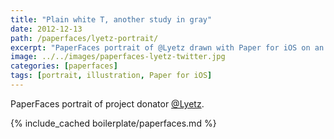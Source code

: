 ```yaml
---
title: "Plain white T, another study in gray"
date: 2012-12-13
path: /paperfaces/lyetz-portrait/
excerpt: "PaperFaces portrait of @Lyetz drawn with Paper for iOS on an iPad."
image: ../../images/paperfaces-lyetz-twitter.jpg
categories: [paperfaces]
tags: [portrait, illustration, Paper for iOS]
---
```


PaperFaces portrait of project donator [@Lyetz](https://twitter.com/Lyetz).

{% include_cached boilerplate/paperfaces.md %}
